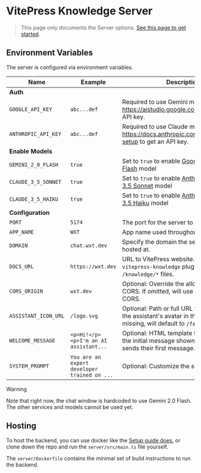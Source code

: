 # VitePress Knowledge Server

> This page only documents the Server options. [See this page to get started](https://github.com/aklinker1/vitepress-knowledge).

## Environment Variables

The server is configured via environment variables.

| Name                 | Example                                      | Description                                                                                                                   |
| -------------------- | -------------------------------------------- | ----------------------------------------------------------------------------------------------------------------------------- |
| **Auth**             |                                              |                                                                                                                               |
| `GOOGLE_API_KEY`     | `abc...def`                                  | Required to use Gemini models. Visit <https://aistudio.google.com> to generate an API key.                                    |
| `ANTHROPIC_API_KEY`  | `abc...def`                                  | Required to use Claude models. Visit <https://docs.anthropic.com/en/docs/initial-setup> to get an API key.                    |
| **Enable Models**    |                                              |                                                                                                                               |
| `GEMINI_2_0_FLASH`   | `true`                                       | Set to `true` to enable [Google's Gemini 2.0 Flash](https://ai.google.dev/gemini-api/docs/models/gemini) model                |
| `CLAUDE_3_5_SONNET`  | `true`                                       | Set to `true` to enable [Anthopic's Claude 3.5 Sonnet](https://docs.anthropic.com/en/docs/about-claude/models) model          |
| `CLAUDE_3_5_HAIKU`   | `true`                                       | Set to `true` to enable [Anthopic's Claude 3.5 Haiku](https://docs.anthropic.com/en/docs/about-claude/models) model           |
| **Configuration**    |                                              |                                                                                                                               |
| `PORT`               | `5174`                                       | The port for the server to listen on.                                                                                         |
| `APP_NAME`           | `WXT`                                        | App name used throughout the UI                                                                                               |
| `DOMAIN`             | `chat.wxt.dev`                               | Specify the domain the server will be hosted at.                                                                              |
| `DOCS_URL`           | `https://wxt.dev`                            | URL to VitePress website. Must use the `vitepress-knowledge` plugin and host `/knowledge/*` files.                            |
| `CORS_ORIGIN`        | `wxt.dev`                                    | Optional: Override the allowed origin for CORS. If omitted, will use `DOCS_URL` for CORS.                                     |
| `ASSISTANT_ICON_URL` | `/logo.svg`                                  | Optional: Path or full URL to icon to use for the assistant's avatar in the chat. If missing, will default to `/favicon.ico`. |
| `WELCOME_MESSAGE`    | `<p>Hi!</p><p>I'm an AI assistant...`        | Optional: HTML template for customizing the initial message shown before a user sends their first message.                    |
| `SYSTEM_PROMPT`      | `You are an expert developer trained on ...` | Optional: Customize the system prompt                                                                                         |

> [!WARNING]
> Note that right now, the chat window is hardcoded to use Gemini 2.0 Flash. The other services and models cannot be used yet.

## Hosting

To host the backend, you can use docker like the [Setup guide does](https://github.com/aklinker1/vitepress-knowledge#setup), or clone down the repo and run the `server/src/main.ts` file yourself.

The `server/Dockerfile` contains the minimal set of build instructions to run the backend.
